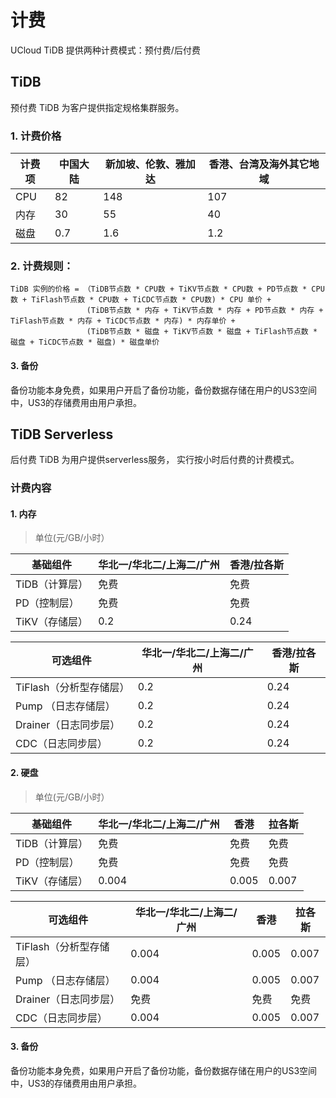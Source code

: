 # 计费

UCloud TiDB 提供两种计费模式：预付费/后付费

## TiDB

预付费 TiDB 为客户提供指定规格集群服务。

### 1. 计费价格

| 计费项 | 中国大陆 | 新加坡、伦敦、雅加达 | 香港、台湾及海外其它地域 |
| ----- | ------- | ---------------- | -------------------- |
| CPU   | 82      | 148              | 107                  |
| 内存   | 30      | 55               | 40                   |
| 磁盘   | 0.7     | 1.6              | 1.2                  |

### 2. 计费规则：

    TiDB 实例的价格 = （TiDB节点数 * CPU数 + TiKV节点数 * CPU数 + PD节点数 * CPU数 + TiFlash节点数 * CPU数 + TiCDC节点数 * CPU数) * CPU 单价 + 
                     (TiDB节点数 * 内存 + TiKV节点数 * 内存 + PD节点数 * 内存 + TiFlash节点数 * 内存 + TiCDC节点数 * 内存) * 内存单价 + 
                     (TiDB节点数 * 磁盘 + TiKV节点数 * 磁盘 + TiFlash节点数 * 磁盘 + TiCDC节点数 * 磁盘) * 磁盘单价

#### 3. 备份

备份功能本身免费，如果用户开启了备份功能，备份数据存储在用户的US3空间中，US3的存储费用由用户承担。


## TiDB Serverless

后付费 TiDB 为用户提供serverless服务， 实行按小时后付费的计费模式。

### 计费内容

#### 1. 内存

> 单位(元/GB/小时）

| 基础组件  | 华北一/华北二/上海二/广州 | 香港/拉各斯 |
| ------- | ------- | ------- | 
| TiDB（计算层）    | 免费   | 免费  |
| PD（控制层）     | 免费    | 免费  |
| TiKV（存储层）   | 0.2    | 0.24 |

| 可选组件  | 华北一/华北二/上海二/广州 | 香港/拉各斯 |
| ------- | ------- | ------- | 
| TiFlash（分析型存储层） | 0.2    | 0.24 |
| Pump （日志存储层）    | 0.2    | 0.24  |
| Drainer（日志同步层）| 0.2    | 0.24 |
| CDC（日志同步层）| 0.2    | 0.24 |

#### 2. 硬盘

> 单位(元/GB/小时）

| 基础组件  | 华北一/华北二/上海二/广州 | 香港 | 拉各斯 |
| ------- | ------- | ------- | ------- | 
| TiDB（计算层）    | 免费    | 免费  |  免费  |
| PD（控制层）     | 免费    |  免费  |  免费  |
| TiKV（存储层）   | 0.004  | 0.005  | 0.007 |

| 可选组件  | 华北一/华北二/上海二/广州 | 香港 | 拉各斯 |
| ------- | ------- | ------- | ------- | 
| TiFlash（分析型存储层） | 0.004  | 0.005 |0.007 |
| Pump （日志存储层）   | 0.004  | 0.005 |0.007 |
| Drainer（日志同步层） | 免费    | 免费  | 免费 |
| CDC（日志同步层）| 0.004     | 0.005  |0.007 |

#### 3. 备份

备份功能本身免费，如果用户开启了备份功能，备份数据存储在用户的US3空间中，US3的存储费用由用户承担。
